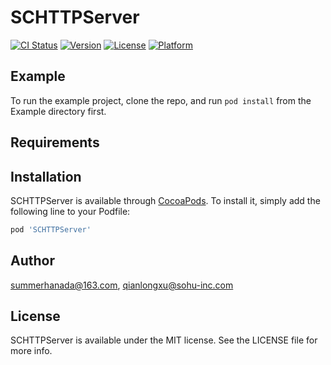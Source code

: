 # SCHTTPServer

[![CI Status](https://img.shields.io/travis/summerhanada@163.com/SCHTTPServer.svg?style=flat)](https://travis-ci.org/summerhanada@163.com/SCHTTPServer)
[![Version](https://img.shields.io/cocoapods/v/SCHTTPServer.svg?style=flat)](https://cocoapods.org/pods/SCHTTPServer)
[![License](https://img.shields.io/cocoapods/l/SCHTTPServer.svg?style=flat)](https://cocoapods.org/pods/SCHTTPServer)
[![Platform](https://img.shields.io/cocoapods/p/SCHTTPServer.svg?style=flat)](https://cocoapods.org/pods/SCHTTPServer)

## Example

To run the example project, clone the repo, and run `pod install` from the Example directory first.

## Requirements

## Installation

SCHTTPServer is available through [CocoaPods](https://cocoapods.org). To install
it, simply add the following line to your Podfile:

```ruby
pod 'SCHTTPServer'
```

## Author

summerhanada@163.com, qianlongxu@sohu-inc.com

## License

SCHTTPServer is available under the MIT license. See the LICENSE file for more info.
